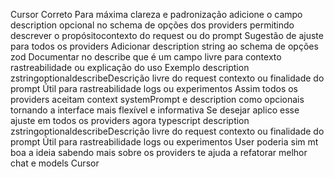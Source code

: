Cursor
 Correto Para máxima clareza e padronização adicione o campo description opcional no schema de opções dos providers permitindo descrever o propósitocontexto do request ou do prompt
Sugestão de ajuste para todos os providers
 Adicionar description string ao schema de opções zod
 Documentar no describe que é um campo livre para contexto rastreabilidade ou explicação do uso
Exemplo
description zstringoptionaldescribeDescrição livre do request contexto ou finalidade do prompt Útil para rastreabilidade logs ou experimentos
Assim todos os providers aceitam context systemPrompt e description como opcionais tornando a interface mais flexível e informativa
Se desejar aplico esse ajuste em todos os providers agora
typescript
description zstringoptionaldescribeDescrição livre do request contexto ou finalidade do prompt Útil para rastreabilidade logs ou experimentos
User
poderia sim mt boa a ideia
sabendo mais sobre os providers te ajuda a refatorar melhor chat e models
Cursor